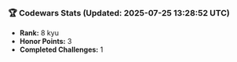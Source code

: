 ### 🏆 Codewars Stats (Updated: 2025-07-25 13:28:52 UTC)

- **Rank:** 8 kyu
- **Honor Points:** 3
- **Completed Challenges:** 1
